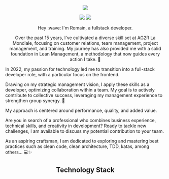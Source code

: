 <p align="center">

</p align="center">


<p align="center">
  <a href="https://www.romainconstant.fr">
    <img src="https://github.com/Romain-Constant/Romain-Constant/assets/112573027/b3ee8107-d93e-4552-839a-28c671ab4fd1" />
  </a>
</p>


<p align="center">
<img src="https://badges.pufler.dev/repos/Romain-Constant"/>
  <img src="https://badges.pufler.dev/commits/yearly/Romain-Constant" />
</p>

<p align="center">
  Hey :wave: I'm Romain, a fullstack developer.
</p>
<p align="center">
Over the past 15 years, I've cultivated a diverse skill set at AG2R La Mondiale, focusing on customer relations, team management, project management, and training. My journey has also provided me with a solid foundation in Lean Management, a methodology that now guides every action I take. 🌱
</p>
  In 2022, my passion for technology led me to transition into a full-stack developer role, with a particular focus on the frontend.

  Drawing on my strategic management vision, I apply these skills as a developer, optimizing collaboration within a team. My goal is to actively contribute to collective success, leveraging my management experience to strengthen group synergy. 🚀

  My approach is centered around performance, quality, and added value.

  Are you in search of a professional who combines business experience, technical skills, and creativity in development? Ready to tackle new challenges, I am available to discuss my potential contribution to your team.

  As an aspiring craftsman, I am dedicated to exploring and mastering best practices such as clean code, clean architecture, TDD, katas, among others... 💻✨

 


<h2 align="center">Technology Stack</h2>

